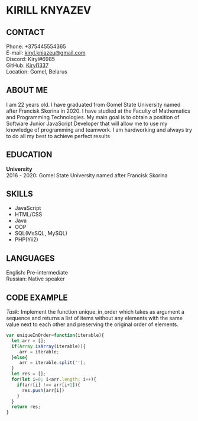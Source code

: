 # KIRILL KNYAZEV

## CONTACT
Phone: +375445554365  
E-mail: <kiryl.kniazeu@gmail.com>  
Discord: Kiryl#6985  
GitHub: [Kiryl1337](https://github.com/Kiryl1337)  
Location: Gomel, Belarus  

## ABOUT ME
I am 22 years old. I have graduated from Gomel State University named after Francisk Skorina in 2020. I have studied at the Faculty of Mathematics and Programming Technologies.
My main goal is to obtain a position of Software Junior JavaScript Developer that will allow me to use my knowledge of programming and teamwork. 
I am hardworking and always try to do all my best to achieve perfect results

## EDUCATION
**University**  
2016 - 2020: Gomel State University named after Francisk Skorina  

## SKILLS
* JavaScript
* HTML/CSS
* Java 
* OOP 
* SQL(MsSQL, MySQL) 
* PHP(Yii2)

## LANGUAGES
English: Pre-intermediate  
Russian: Native speaker  

## CODE EXAMPLE
*Task:* Implement the function unique_in_order which takes as argument a sequence 
and returns a list of items without any elements with the same value next 
to each other and preserving the original order of elements.
```javascript
var uniqueInOrder=function(iterable){
  let arr = [];
  if(Array.isArray(iterable)){
     arr = iterable;
  }else{
     arr = iterable.split(''); 
  }
  let res = [];
  for(let i=0; i<arr.length; i++){
    if(arr[i] !== arr[i+1]){
      res.push(arr[i])
    }
  }
  return res;
}
```